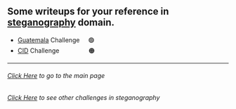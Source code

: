 ## Some writeups for your reference in [steganography](https://en.wikipedia.org/wiki/Steganography) domain.

- [Guatemala](/writeups/Steganography-Challenges/Guatemala.md) Challenge &nbsp;&nbsp;&nbsp; 🟢
- [CID](/main/writeups/Steganography-Challenges/cid.md) Challenge &nbsp;&nbsp;&nbsp;&nbsp;&nbsp;&nbsp;&nbsp;&nbsp;&nbsp;&nbsp;&nbsp;&nbsp;&nbsp;&nbsp;&nbsp; 🟠

---

###### [Click Here](/writeups/) to go to the main page

###### [Click Here](/main/writeups/Steganography-Challenges) to see other challenges in _steganography_
